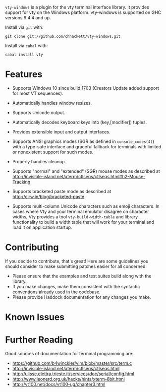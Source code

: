 `vty-windows` is a plugin for the vty terminal interface library. It provides 
support for vty on the Windows platform. vty-windows is supported on GHC versions
9.4.4 and up.

Install via `git` with:

```
git clone git://github.com/chhackett/vty-windows.git
```

Install via `cabal` with:

```
cabal install vty
```

# Features

* Supports Windows 10 since build 1703 (Creators Update added support for most VT sequences).

* Automatically handles window resizes.

* Supports Unicode output.

* Automatically decodes keyboard keys into (key,[modifier]) tuples.

* Provides extensible input and output interfaces.

* Supports ANSI graphics modes (SGR as defined in `console_codes(4)`)
  with a type-safe interface and graceful fallback for terminals
  with limited or nonexistent support for such modes.

* Properly handles cleanup.

* Supports "normal" and "extended" (SGR) mouse modes as described at
  http://invisible-island.net/xterm/ctlseqs/ctlseqs.html#h2-Mouse-Tracking

* Supports bracketed paste mode as described at
  http://cirw.in/blog/bracketed-paste

* Supports multi-column Unicode characters such as emoji characters. In
  cases where Vty and your terminal emulator disagree on character
  widths, Vty provides a tool `vty-build-width-table` and library
  functionality to build a width table that will work for your terminal
  and load it on application startup.

# Contributing

If you decide to contribute, that's great! Here are some guidelines you
should consider to make submitting patches easier for all concerned:

 - Please ensure that the examples and test suites build along with the
   library.
 - If you make changes, make them consistent with the syntactic
   conventions already used in the codebase.
 - Please provide Haddock documentation for any changes you make.

# Known Issues


# Further Reading

Good sources of documentation for terminal programming are:

* https://github.com/b4winckler/vim/blob/master/src/term.c
* http://invisible-island.net/xterm/ctlseqs/ctlseqs.html
* http://ulisse.elettra.trieste.it/services/doc/serial/config.html
* http://www.leonerd.org.uk/hacks/hints/xterm-8bit.html
* http://vt100.net/docs/vt100-ug/chapter3.html